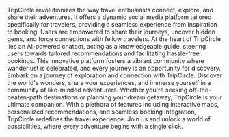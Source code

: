 TripCircle revolutionizes the way travel enthusiasts connect, explore, and share their adventures. It offers a dynamic social media platform tailored specifically for travelers, providing a seamless experience from inspiration to booking. Users are empowered to share their journeys, uncover hidden gems, and forge connections with fellow travelers. At the heart of TripCircle lies an AI-powered chatbot, acting as a knowledgeable guide, steering users towards tailored recommendations and facilitating hassle-free bookings. This innovative platform fosters a vibrant community where wanderlust is celebrated, and every journey is an opportunity for discovery. Embark on a journey of exploration and connection with TripCircle. Discover the world's wonders, share your experiences, and immerse yourself in a community of like-minded adventurers. Whether you're seeking off-the- beaten-path destinations or planning your dream getaway, TripCircle is your ultimate companion. With a plethora of features including interactive maps, personalized recommendations, and seamless booking integration, TripCircle redefines the travel experience. Join us and unlock a world of possibilities, where every adventure begins with a single click.
